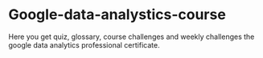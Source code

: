 # Google-data-analystics-course
Here you get quiz, glossary, course challenges and weekly challenges the google data analytics professional certificate.
